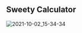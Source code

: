 ## Sweety Calculator
![2021-10-02_15-34-34](https://user-images.githubusercontent.com/88204357/135715395-1b1f710e-ecd9-4a64-b8c2-2888cfabf3a7.jpg)
